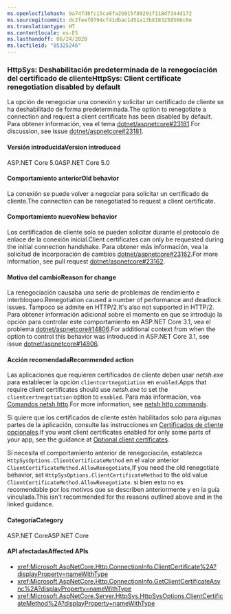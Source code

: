 ```yaml
---
ms.openlocfilehash: 9a747d8fc15ca8fa2b915f89291f118d7344d172
ms.sourcegitcommit: dc2feef0794cf41dbac1451a13b8183258566c0e
ms.translationtype: HT
ms.contentlocale: es-ES
ms.lasthandoff: 06/24/2020
ms.locfileid: "85325246"
---
```

### <a name="httpsys-client-certificate-renegotiation-disabled-by-default"></a><span data-ttu-id="7f3ab-101">HttpSys: Deshabilitación predeterminada de la renegociación del certificado de cliente</span><span class="sxs-lookup"><span data-stu-id="7f3ab-101">HttpSys: Client certificate renegotiation disabled by default</span></span>

<span data-ttu-id="7f3ab-102">La opción de renegociar una conexión y solicitar un certificado de cliente se ha deshabilitado de forma predeterminada.</span><span class="sxs-lookup"><span data-stu-id="7f3ab-102">The option to renegotiate a connection and request a client certificate has been disabled by default.</span></span> <span data-ttu-id="7f3ab-103">Para obtener información, vea el tema [dotnet/aspnetcore#23181](https://github.com/dotnet/aspnetcore/issues/23181).</span><span class="sxs-lookup"><span data-stu-id="7f3ab-103">For discussion, see issue [dotnet/aspnetcore#23181](https://github.com/dotnet/aspnetcore/issues/23181).</span></span>

#### <a name="version-introduced"></a><span data-ttu-id="7f3ab-104">Versión introducida</span><span class="sxs-lookup"><span data-stu-id="7f3ab-104">Version introduced</span></span>

<span data-ttu-id="7f3ab-105">ASP.NET Core 5.0</span><span class="sxs-lookup"><span data-stu-id="7f3ab-105">ASP.NET Core 5.0</span></span>

#### <a name="old-behavior"></a><span data-ttu-id="7f3ab-106">Comportamiento anterior</span><span class="sxs-lookup"><span data-stu-id="7f3ab-106">Old behavior</span></span>

<span data-ttu-id="7f3ab-107">La conexión se puede volver a negociar para solicitar un certificado de cliente.</span><span class="sxs-lookup"><span data-stu-id="7f3ab-107">The connection can be renegotiated to request a client certificate.</span></span>

#### <a name="new-behavior"></a><span data-ttu-id="7f3ab-108">Comportamiento nuevo</span><span class="sxs-lookup"><span data-stu-id="7f3ab-108">New behavior</span></span>

<span data-ttu-id="7f3ab-109">Los certificados de cliente solo se pueden solicitar durante el protocolo de enlace de la conexión inicial.</span><span class="sxs-lookup"><span data-stu-id="7f3ab-109">Client certificates can only be requested during the initial connection handshake.</span></span> <span data-ttu-id="7f3ab-110">Para obtener más información, vea la solicitud de incorporación de cambios [dotnet/aspnetcore#23162](https://github.com/dotnet/aspnetcore/pull/23162).</span><span class="sxs-lookup"><span data-stu-id="7f3ab-110">For more information, see pull request [dotnet/aspnetcore#23162](https://github.com/dotnet/aspnetcore/pull/23162).</span></span>

#### <a name="reason-for-change"></a><span data-ttu-id="7f3ab-111">Motivo del cambio</span><span class="sxs-lookup"><span data-stu-id="7f3ab-111">Reason for change</span></span>

<span data-ttu-id="7f3ab-112">La renegociación causaba una serie de problemas de rendimiento e interbloqueo.</span><span class="sxs-lookup"><span data-stu-id="7f3ab-112">Renegotiation caused a number of performance and deadlock issues.</span></span> <span data-ttu-id="7f3ab-113">Tampoco se admite en HTTP/2.</span><span class="sxs-lookup"><span data-stu-id="7f3ab-113">It's also not supported in HTTP/2.</span></span> <span data-ttu-id="7f3ab-114">Para obtener información adicional sobre el momento en que se introdujo la opción para controlar este comportamiento en ASP.NET Core 3.1, vea el problema [dotnet/aspnetcore#14806](https://github.com/dotnet/aspnetcore/issues/14806).</span><span class="sxs-lookup"><span data-stu-id="7f3ab-114">For additional context from when the option to control this behavior was introduced in ASP.NET Core 3.1, see issue [dotnet/aspnetcore#14806](https://github.com/dotnet/aspnetcore/issues/14806).</span></span>

#### <a name="recommended-action"></a><span data-ttu-id="7f3ab-115">Acción recomendada</span><span class="sxs-lookup"><span data-stu-id="7f3ab-115">Recommended action</span></span>

<span data-ttu-id="7f3ab-116">Las aplicaciones que requieren certificados de cliente deben usar *netsh.exe* para establecer la opción `clientcertnegotiation` en `enabled`.</span><span class="sxs-lookup"><span data-stu-id="7f3ab-116">Apps that require client certificates should use *netsh.exe* to set the `clientcertnegotiation` option to `enabled`.</span></span> <span data-ttu-id="7f3ab-117">Para más información, vea [Comandos netsh http](/windows-server/networking/technologies/netsh/netsh-http).</span><span class="sxs-lookup"><span data-stu-id="7f3ab-117">For more information, see [netsh http commands](/windows-server/networking/technologies/netsh/netsh-http).</span></span>

<span data-ttu-id="7f3ab-118">Si quiere que los certificados de cliente estén habilitados solo para algunas partes de la aplicación, consulte las instrucciones en [Certificados de cliente opcionales](/aspnet/core/security/authentication/certauth?view=aspnetcore-3.1#optional-client-certificates).</span><span class="sxs-lookup"><span data-stu-id="7f3ab-118">If you want client certificates enabled for only some parts of your app, see the guidance at [Optional client certificates](/aspnet/core/security/authentication/certauth?view=aspnetcore-3.1#optional-client-certificates).</span></span>

<span data-ttu-id="7f3ab-119">Si necesita el comportamiento anterior de renegociación, establezca `HttpSysOptions.ClientCertificateMethod` en el valor anterior `ClientCertificateMethod.AllowRenegotiate`,</span><span class="sxs-lookup"><span data-stu-id="7f3ab-119">If you need the old renegotiate behavior, set `HttpSysOptions.ClientCertificateMethod` to the old value `ClientCertificateMethod.AllowRenegotiate`.</span></span> <span data-ttu-id="7f3ab-120">si bien esto no es recomendable por los motivos que se describen anteriormente y en la guía vinculada.</span><span class="sxs-lookup"><span data-stu-id="7f3ab-120">This isn't recommended for the reasons outlined above and in the linked guidance.</span></span>

#### <a name="category"></a><span data-ttu-id="7f3ab-121">Categoría</span><span class="sxs-lookup"><span data-stu-id="7f3ab-121">Category</span></span>

<span data-ttu-id="7f3ab-122">ASP.NET Core</span><span class="sxs-lookup"><span data-stu-id="7f3ab-122">ASP.NET Core</span></span>

#### <a name="affected-apis"></a><span data-ttu-id="7f3ab-123">API afectadas</span><span class="sxs-lookup"><span data-stu-id="7f3ab-123">Affected APIs</span></span>

- <xref:Microsoft.AspNetCore.Http.ConnectionInfo.ClientCertificate%2A?displayProperty=nameWithType>
- <xref:Microsoft.AspNetCore.Http.ConnectionInfo.GetClientCertificateAsync%2A?displayProperty=nameWithType>
- <xref:Microsoft.AspNetCore.Server.HttpSys.HttpSysOptions.ClientCertificateMethod%2A?displayProperty=nameWithType>

<!--

#### Affected APIs

- `Overload:Microsoft.AspNetCore.Http.ConnectionInfo.ClientCertificate`
- `Overload:Microsoft.AspNetCore.Http.ConnectionInfo.GetClientCertificateAsync`
- `Overload:Microsoft.AspNetCore.Server.HttpSys.HttpSysOptions.ClientCertificateMethod`

-->
